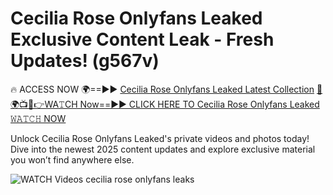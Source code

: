 # Cecilia Rose Onlyfans Leaked Exclusive Content Leak - Fresh Updates! (g567v)

🔥 ACCESS NOW 🌍==►► <a href="https://tinyurl.com/3fjeunct" rel="nofollow">Cecilia Rose Onlyfans Leaked Latest Collection</a></h3>
[🔴🌍📺📱👉WA𝚃CH Now==►► CLICK HERE TO Cecilia Rose Onlyfans Leaked 𝚆𝙰𝚃𝙲𝙷 NOW](https://tinyurl.com/3fjeunct)

Unlock Cecilia Rose Onlyfans Leaked's private videos and photos today! Dive into the newest 2025 content updates and explore exclusive material you won’t find anywhere else.


<a href="https://tinyurl.com/3fjeunct" rel="nofollow" data-target="animated-image.originalLink"><img src="https://camo.githubusercontent.com/8a4f000d20f83aca3bf7ec5f350d767afa0574a8a352519fd8cfa583a6f93a33/68747470733a2f2f692e696d6775722e636f6d2f644a486b345a712e676966" alt="WATCH Videos" data-canonical-src="https://i.imgur.com/dJHk4Zq.gif" style="max-width: 100%; display: inline-block;" data-target="animated-image.originalImage"></a>
cecilia rose onlyfans leaks